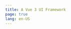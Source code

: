 ```yaml
---
title: A Vue 3 UI Framework
page: true
lang: en-US
---
```



<ClientOnly>
  <ParallaxHome />
</ClientOnly>
